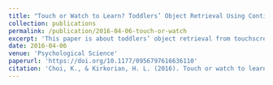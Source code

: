 ```yaml
---
title: "Touch or Watch to Learn? Toddlers’ Object Retrieval Using Contingent and Noncontingent Video"
collection: publications
permalink: /publication/2016-04-06-touch-or-watch
excerpt: 'This paper is about toddlers’ object retrieval from touchscreens.'
date: 2016-04-06
venue: 'Psychological Science'
paperurl: 'https://doi.org/10.1177/0956797616636110'
citation: 'Choi, K., & Kirkorian, H. L. (2016). Touch or watch to learn? Toddlers’ object retrieval using contingent and noncontingent video. <i> Psychological Science, 27</i>, 726-736.'
---
```


